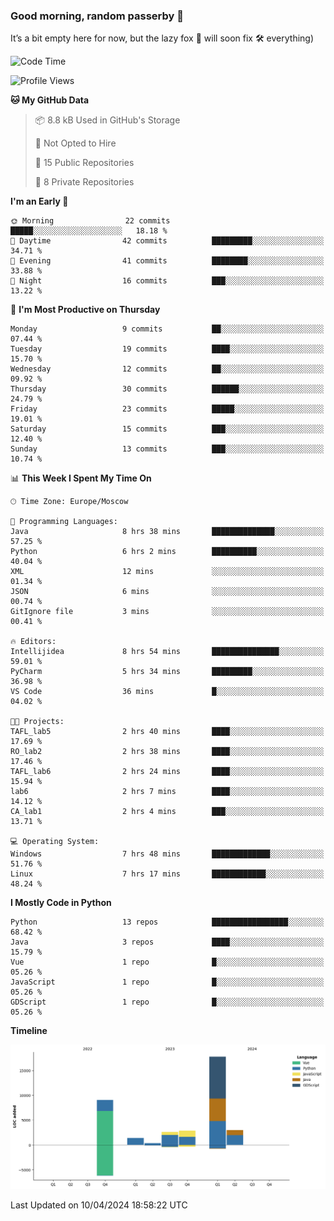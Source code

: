 ### Good morning, random passerby 👋

It’s a bit empty here for now, but the lazy fox 🦊 will soon fix 🛠️ everything)


<!--
**FeryaFox/FeryaFox** is a ✨ _special_ ✨ repository because its `README.md` (this file) appears on your GitHub profile.

Here are some ideas to get you started:

- 🔭 I’m currently working on ...
- 🌱 I’m currently learning ...
- 👯 I’m looking to collaborate on ...
- 🤔 I’m looking for help with ...
- 💬 Ask me about ...
- 📫 How to reach me: ...
- 😄 Pronouns: ...
- ⚡ Fun fact: ...
-->

<!--START_SECTION:waka-->
![Code Time](http://img.shields.io/badge/Code%20Time-110%20hrs%2058%20mins-blue)

![Profile Views](http://img.shields.io/badge/Profile%20Views-0-blue)

**🐱 My GitHub Data** 

> 📦 8.8 kB Used in GitHub's Storage 
 > 
> 🚫 Not Opted to Hire
 > 
> 📜 15 Public Repositories 
 > 
> 🔑 8 Private Repositories 
 > 
**I'm an Early 🐤** 

```text
🌞 Morning                22 commits          █████░░░░░░░░░░░░░░░░░░░░   18.18 % 
🌆 Daytime                42 commits          █████████░░░░░░░░░░░░░░░░   34.71 % 
🌃 Evening                41 commits          ████████░░░░░░░░░░░░░░░░░   33.88 % 
🌙 Night                  16 commits          ███░░░░░░░░░░░░░░░░░░░░░░   13.22 % 
```
📅 **I'm Most Productive on Thursday** 

```text
Monday                   9 commits           ██░░░░░░░░░░░░░░░░░░░░░░░   07.44 % 
Tuesday                  19 commits          ████░░░░░░░░░░░░░░░░░░░░░   15.70 % 
Wednesday                12 commits          ██░░░░░░░░░░░░░░░░░░░░░░░   09.92 % 
Thursday                 30 commits          ██████░░░░░░░░░░░░░░░░░░░   24.79 % 
Friday                   23 commits          █████░░░░░░░░░░░░░░░░░░░░   19.01 % 
Saturday                 15 commits          ███░░░░░░░░░░░░░░░░░░░░░░   12.40 % 
Sunday                   13 commits          ███░░░░░░░░░░░░░░░░░░░░░░   10.74 % 
```


📊 **This Week I Spent My Time On** 

```text
🕑︎ Time Zone: Europe/Moscow

💬 Programming Languages: 
Java                     8 hrs 38 mins       ██████████████░░░░░░░░░░░   57.25 % 
Python                   6 hrs 2 mins        ██████████░░░░░░░░░░░░░░░   40.04 % 
XML                      12 mins             ░░░░░░░░░░░░░░░░░░░░░░░░░   01.34 % 
JSON                     6 mins              ░░░░░░░░░░░░░░░░░░░░░░░░░   00.74 % 
GitIgnore file           3 mins              ░░░░░░░░░░░░░░░░░░░░░░░░░   00.41 % 

🔥 Editors: 
Intellijidea             8 hrs 54 mins       ███████████████░░░░░░░░░░   59.01 % 
PyCharm                  5 hrs 34 mins       █████████░░░░░░░░░░░░░░░░   36.98 % 
VS Code                  36 mins             █░░░░░░░░░░░░░░░░░░░░░░░░   04.02 % 

🐱‍💻 Projects: 
TAFL_lab5                2 hrs 40 mins       ████░░░░░░░░░░░░░░░░░░░░░   17.69 % 
RO_lab2                  2 hrs 38 mins       ████░░░░░░░░░░░░░░░░░░░░░   17.46 % 
TAFL_lab6                2 hrs 24 mins       ████░░░░░░░░░░░░░░░░░░░░░   15.94 % 
lab6                     2 hrs 7 mins        ████░░░░░░░░░░░░░░░░░░░░░   14.12 % 
CA_lab1                  2 hrs 4 mins        ███░░░░░░░░░░░░░░░░░░░░░░   13.71 % 

💻 Operating System: 
Windows                  7 hrs 48 mins       █████████████░░░░░░░░░░░░   51.76 % 
Linux                    7 hrs 17 mins       ████████████░░░░░░░░░░░░░   48.24 % 
```

**I Mostly Code in Python** 

```text
Python                   13 repos            █████████████████░░░░░░░░   68.42 % 
Java                     3 repos             ████░░░░░░░░░░░░░░░░░░░░░   15.79 % 
Vue                      1 repo              █░░░░░░░░░░░░░░░░░░░░░░░░   05.26 % 
JavaScript               1 repo              █░░░░░░░░░░░░░░░░░░░░░░░░   05.26 % 
GDScript                 1 repo              █░░░░░░░░░░░░░░░░░░░░░░░░   05.26 % 
```



**Timeline**

![Lines of Code chart](https://raw.githubusercontent.com/FeryaFox/FeryaFox/master/assets/bar_graph.png)


 Last Updated on 10/04/2024 18:58:22 UTC
<!--END_SECTION:waka-->
